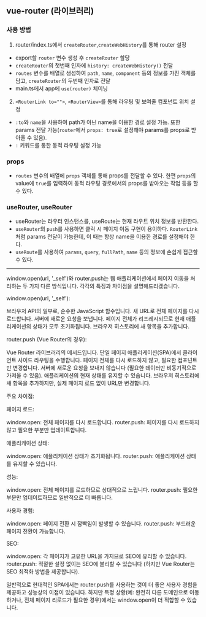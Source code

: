 ## vue-router (라이브러리)

### 사용 방법

1. router/index.ts에서 `createRouter`,`createWebHistory`를 통해 router 설정

- export할 `router` 변수 생성 후 `createRouter` 할당
- `createRouter`의 첫번째 인자에 `history: createWebHistory()` 전달
- `routes` 변수를 배열로 생성하여 `path`, `name`, `component` 등의 정보를 가진 객체를 담고, `createRouter`의 두번째 인자로 전달
- main.ts에서 app에 `use(router)` 체이닝

2. `<RouterLink to="">`, `<RouterView>`를 통해 라우팅 및 보여줄 컴포넌트 위치 설정

- `:to`와 `name`을 사용하여 path가 아닌 name을 이용한 경로 설정 가능. 또한 params 전달 가능(`router`에서 `props: true`로 설정해야 params를 props로 받아올 수 있음).
- `:` 키워드를 통한 동적 라우팅 설정 가능

### props

- `routes` 변수의 배열에 `props` 객체를 통해 props를 전달할 수 있다. 한편 `props`의 value에 `true`를 입력하여 동적 라우팅 경로에서의 props를 받아오는 작업 등을 할 수 있다.

### useRouter, useRouter

- useRouter는 라우터 인스턴스를, useRoute는 현재 라우트 위치 정보를 반환한다.
- `useRouter`의 `push`를 사용하면 클릭 시 페이지 이동 구현이 용이하다. `RouterLink`처럼 params 전달이 가능한데, 이 때는 항상 name을 이용한 경로를 설정해야 한다.
- `useRoute`를 사용하여 `params`, `query`, `fullPath`, `name` 등의 정보에 손쉽게 접근할 수 있다.

---

window.open(url, '\_self')와 router.push는 웹 애플리케이션에서 페이지 이동을 처리하는 두 가지 다른 방식입니다. 각각의 특징과 차이점을 설명해드리겠습니다.

window.open(url, '\_self'):

브라우저 API의 일부로, 순수한 JavaScript 함수입니다.
새 URL로 전체 페이지를 다시 로드합니다.
서버에 새로운 요청을 보냅니다.
페이지 전체가 리프레시되므로 현재 애플리케이션의 상태가 모두 초기화됩니다.
브라우저 히스토리에 새 항목을 추가합니다.

router.push (Vue Router의 경우):

Vue Router 라이브러리의 메서드입니다.
단일 페이지 애플리케이션(SPA)에서 클라이언트 사이드 라우팅을 수행합니다.
페이지 전체를 다시 로드하지 않고, 필요한 컴포넌트만 변경합니다.
서버에 새로운 요청을 보내지 않습니다 (필요한 데이터만 비동기적으로 가져올 수 있음).
애플리케이션의 현재 상태를 유지할 수 있습니다.
브라우저 히스토리에 새 항목을 추가하지만, 실제 페이지 로드 없이 URL만 변경합니다.

주요 차이점:

페이지 로드:

window.open: 전체 페이지를 다시 로드합니다.
router.push: 페이지를 다시 로드하지 않고 필요한 부분만 업데이트합니다.

애플리케이션 상태:

window.open: 애플리케이션 상태가 초기화됩니다.
router.push: 애플리케이션 상태를 유지할 수 있습니다.

성능:

window.open: 전체 페이지를 로드하므로 상대적으로 느립니다.
router.push: 필요한 부분만 업데이트하므로 일반적으로 더 빠릅니다.

사용자 경험:

window.open: 페이지 전환 시 깜빡임이 발생할 수 있습니다.
router.push: 부드러운 페이지 전환이 가능합니다.

SEO:

window.open: 각 페이지가 고유한 URL을 가지므로 SEO에 유리할 수 있습니다.
router.push: 적절한 설정 없이는 SEO에 불리할 수 있습니다 (하지만 Vue Router는 SEO 최적화 방법을 제공합니다).

일반적으로 현대적인 SPA에서는 router.push를 사용하는 것이 더 좋은 사용자 경험을 제공하고 성능상의 이점이 있습니다. 하지만 특정 상황(예: 완전히 다른 도메인으로 이동하거나, 전체 페이지 리로드가 필요한 경우)에서는 window.open이 더 적합할 수 있습니다.
